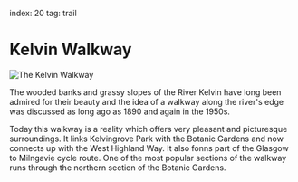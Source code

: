index: 20
tag: trail

# Kelvin Walkway

![The Kelvin Walkway](images/kelvin-walkway.jpg)

The wooded banks and grassy slopes of the River
Kelvin have long been admired for their beauty and the
idea of a walkway along the river's edge was discussed
as long ago as 1890 and again in the 1950s.

Today this walkway is a reality which offers very pleasant
and picturesque surroundings. It links Kelvingrove Park
with the Botanic Gardens and now connects up with the
West Highland Way. It also fonns part of the Glasgow to
Milngavie cycle route. One of the most popular sections
of the walkway runs through the northern section of the
Botanic Gardens.
